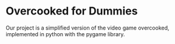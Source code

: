 # Overcooked for Dummies
Our project is a simplified version of the video game overcooked, implemented in python with the pygame library.